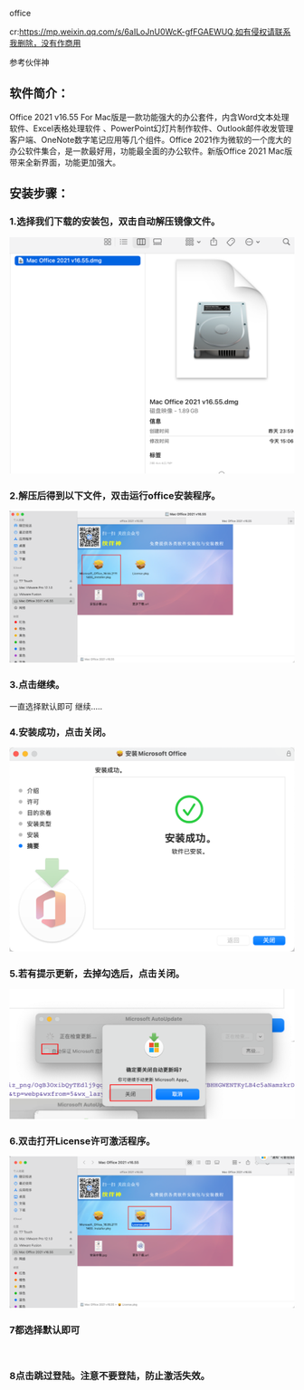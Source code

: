 







office

cr:https://mp.weixin.qq.com/s/6aILoJnU0WcK-gfFGAEWUQ,如有侵权请联系我删除，没有作商用

参考伙伴神



## **软件简介：**

Office 2021 v16.55 For Mac版是一款功能强大的办公套件，内含Word文本处理软件、Excel表格处理软件 、PowerPoint幻灯片制作软件、Outlook邮件收发管理客户端、OneNote数字笔记应用等几个组件。Office 2021作为微软的一个庞大的办公软件集合，是一款最好用，功能最全面的办公软件。新版Office 2021 Mac版带来全新界面，功能更加强大。

## **安装步骤：**

### 1.选择我们下载的安装包，双击自动解压镜像文件。





![](https://raw.githubusercontent.com/imattdu/img/main/img/202202191559198.png)



### 2.解压后得到以下文件，双击运行office安装程序。





![](https://raw.githubusercontent.com/imattdu/img/main/img/202202191600813.png)



### 3.点击继续。



一直选择默认即可 继续.....





### 4.安装成功，点击关闭。



![](https://raw.githubusercontent.com/imattdu/img/main/img/202202191604317.png)





### 5.若有提示更新，去掉勾选后，点击关闭。



![](https://raw.githubusercontent.com/imattdu/img/main/img/202202191605017.png)









### 6.双击打开License许可激活程序。





![](https://raw.githubusercontent.com/imattdu/img/main/img/202202191606077.png)





### 7都选择默认即可

![图片](data:image/gif;base64,iVBORw0KGgoAAAANSUhEUgAAAAEAAAABCAYAAAAfFcSJAAAADUlEQVQImWNgYGBgAAAABQABh6FO1AAAAABJRU5ErkJggg==)





### **8点击跳过登陆。注意不要登陆，防止激活失效。**







